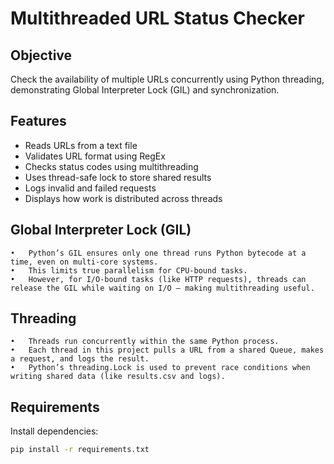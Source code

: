 # Multithreaded URL Status Checker

## Objective
Check the availability of multiple URLs concurrently using Python threading, demonstrating Global Interpreter Lock (GIL) and synchronization.

## Features
- Reads URLs from a text file
- Validates URL format using RegEx
- Checks status codes using multithreading
- Uses thread-safe lock to store shared results
- Logs invalid and failed requests
- Displays how work is distributed across threads

## Global Interpreter Lock (GIL)
	•	Python’s GIL ensures only one thread runs Python bytecode at a time, even on multi-core systems.
	•	This limits true parallelism for CPU-bound tasks.
	•	However, for I/O-bound tasks (like HTTP requests), threads can release the GIL while waiting on I/O — making multithreading useful.

## Threading
	•	Threads run concurrently within the same Python process.
	•	Each thread in this project pulls a URL from a shared Queue, makes a request, and logs the result.
	•	Python’s threading.Lock is used to prevent race conditions when writing shared data (like results.csv and logs).

## Requirements
Install dependencies:
```bash
pip install -r requirements.txt